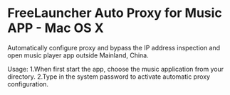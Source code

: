 FreeLauncher
Auto Proxy for Music APP - Mac OS X
============

Automatically configure proxy and bypass the IP address inspection and open music player app outside Mainland, China.

Usage:
1.When first start the app, choose the music application from your directory.
2.Type in the system password to activate automatic proxy configuration.
